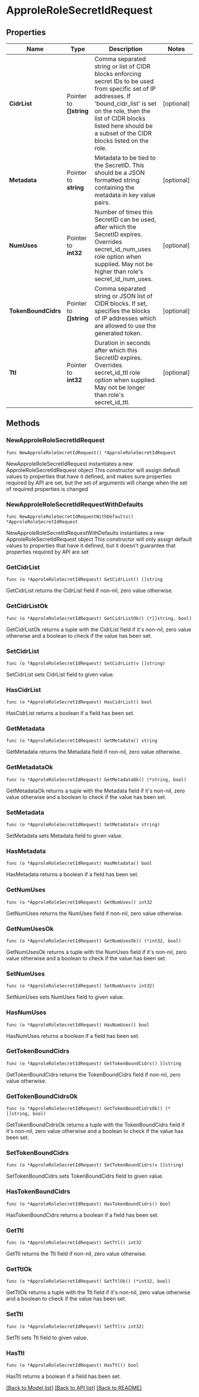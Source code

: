 # ApproleRoleSecretIdRequest

## Properties

Name | Type | Description | Notes
------------ | ------------- | ------------- | -------------
**CidrList** | Pointer to **[]string** | Comma separated string or list of CIDR blocks enforcing secret IDs to be used from specific set of IP addresses. If &#39;bound_cidr_list&#39; is set on the role, then the list of CIDR blocks listed here should be a subset of the CIDR blocks listed on the role. | [optional] 
**Metadata** | Pointer to **string** | Metadata to be tied to the SecretID. This should be a JSON formatted string containing the metadata in key value pairs. | [optional] 
**NumUses** | Pointer to **int32** | Number of times this SecretID can be used, after which the SecretID expires. Overrides secret_id_num_uses role option when supplied. May not be higher than role&#39;s secret_id_num_uses. | [optional] 
**TokenBoundCidrs** | Pointer to **[]string** | Comma separated string or JSON list of CIDR blocks. If set, specifies the blocks of IP addresses which are allowed to use the generated token. | [optional] 
**Ttl** | Pointer to **int32** | Duration in seconds after which this SecretID expires. Overrides secret_id_ttl role option when supplied. May not be longer than role&#39;s secret_id_ttl. | [optional] 

## Methods

### NewApproleRoleSecretIdRequest

`func NewApproleRoleSecretIdRequest() *ApproleRoleSecretIdRequest`

NewApproleRoleSecretIdRequest instantiates a new ApproleRoleSecretIdRequest object
This constructor will assign default values to properties that have it defined,
and makes sure properties required by API are set, but the set of arguments
will change when the set of required properties is changed

### NewApproleRoleSecretIdRequestWithDefaults

`func NewApproleRoleSecretIdRequestWithDefaults() *ApproleRoleSecretIdRequest`

NewApproleRoleSecretIdRequestWithDefaults instantiates a new ApproleRoleSecretIdRequest object
This constructor will only assign default values to properties that have it defined,
but it doesn't guarantee that properties required by API are set

### GetCidrList

`func (o *ApproleRoleSecretIdRequest) GetCidrList() []string`

GetCidrList returns the CidrList field if non-nil, zero value otherwise.

### GetCidrListOk

`func (o *ApproleRoleSecretIdRequest) GetCidrListOk() (*[]string, bool)`

GetCidrListOk returns a tuple with the CidrList field if it's non-nil, zero value otherwise
and a boolean to check if the value has been set.

### SetCidrList

`func (o *ApproleRoleSecretIdRequest) SetCidrList(v []string)`

SetCidrList sets CidrList field to given value.

### HasCidrList

`func (o *ApproleRoleSecretIdRequest) HasCidrList() bool`

HasCidrList returns a boolean if a field has been set.

### GetMetadata

`func (o *ApproleRoleSecretIdRequest) GetMetadata() string`

GetMetadata returns the Metadata field if non-nil, zero value otherwise.

### GetMetadataOk

`func (o *ApproleRoleSecretIdRequest) GetMetadataOk() (*string, bool)`

GetMetadataOk returns a tuple with the Metadata field if it's non-nil, zero value otherwise
and a boolean to check if the value has been set.

### SetMetadata

`func (o *ApproleRoleSecretIdRequest) SetMetadata(v string)`

SetMetadata sets Metadata field to given value.

### HasMetadata

`func (o *ApproleRoleSecretIdRequest) HasMetadata() bool`

HasMetadata returns a boolean if a field has been set.

### GetNumUses

`func (o *ApproleRoleSecretIdRequest) GetNumUses() int32`

GetNumUses returns the NumUses field if non-nil, zero value otherwise.

### GetNumUsesOk

`func (o *ApproleRoleSecretIdRequest) GetNumUsesOk() (*int32, bool)`

GetNumUsesOk returns a tuple with the NumUses field if it's non-nil, zero value otherwise
and a boolean to check if the value has been set.

### SetNumUses

`func (o *ApproleRoleSecretIdRequest) SetNumUses(v int32)`

SetNumUses sets NumUses field to given value.

### HasNumUses

`func (o *ApproleRoleSecretIdRequest) HasNumUses() bool`

HasNumUses returns a boolean if a field has been set.

### GetTokenBoundCidrs

`func (o *ApproleRoleSecretIdRequest) GetTokenBoundCidrs() []string`

GetTokenBoundCidrs returns the TokenBoundCidrs field if non-nil, zero value otherwise.

### GetTokenBoundCidrsOk

`func (o *ApproleRoleSecretIdRequest) GetTokenBoundCidrsOk() (*[]string, bool)`

GetTokenBoundCidrsOk returns a tuple with the TokenBoundCidrs field if it's non-nil, zero value otherwise
and a boolean to check if the value has been set.

### SetTokenBoundCidrs

`func (o *ApproleRoleSecretIdRequest) SetTokenBoundCidrs(v []string)`

SetTokenBoundCidrs sets TokenBoundCidrs field to given value.

### HasTokenBoundCidrs

`func (o *ApproleRoleSecretIdRequest) HasTokenBoundCidrs() bool`

HasTokenBoundCidrs returns a boolean if a field has been set.

### GetTtl

`func (o *ApproleRoleSecretIdRequest) GetTtl() int32`

GetTtl returns the Ttl field if non-nil, zero value otherwise.

### GetTtlOk

`func (o *ApproleRoleSecretIdRequest) GetTtlOk() (*int32, bool)`

GetTtlOk returns a tuple with the Ttl field if it's non-nil, zero value otherwise
and a boolean to check if the value has been set.

### SetTtl

`func (o *ApproleRoleSecretIdRequest) SetTtl(v int32)`

SetTtl sets Ttl field to given value.

### HasTtl

`func (o *ApproleRoleSecretIdRequest) HasTtl() bool`

HasTtl returns a boolean if a field has been set.


[[Back to Model list]](../README.md#documentation-for-models) [[Back to API list]](../README.md#documentation-for-api-endpoints) [[Back to README]](../README.md)


